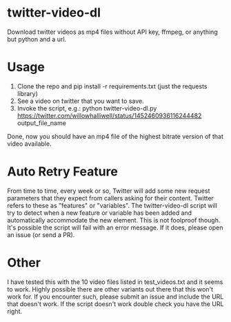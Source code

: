 # twitter-video-dl
Download twitter videos as mp4 files without API key, ffmpeg, or anything but python and a url.

# Usage
1. Clone the repo and pip install -r requirements.txt (just the requests library)
2. See a video on twitter that you want to save.
3. Invoke the script, e.g.: python twitter-video-dl.py https://twitter.com/willowhalliwell/status/1452460936116244482 output_file_name

Done, now you should have an mp4 file of the highest bitrate version of that video available.

# Auto Retry Feature

From time to time, every week or so, Twitter will add some new request parameters that they expect from callers asking for their content.  Twitter refers to these as "features" or "variables".  The twitter-video-dl script will try to detect when a new feature or variable has been added and automatically accommodate the new element.  This is not foolproof though.  It's possible the script will fail with an error message.  If it does, please open an issue (or send a PR).

# Other

I have tested this with the 10 video files listed in test_videos.txt and it seems to work.  Highly possible there are other variants out there that this won't work for.  If you encounter such, please submit an issue and include the URL that doesn't work.  If the script doesn't work double check you have the URL right.
